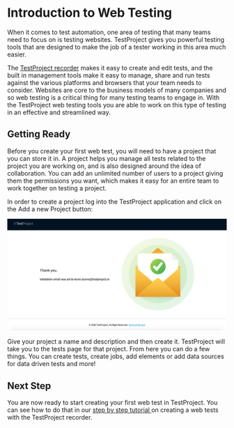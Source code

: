# Introduction to Web Testing

When it comes to test automation, one area of testing that many teams need to focus on is testing websites. TestProject gives you powerful testing tools that are designed to make the job of a tester working in this area much easier. 

The [TestProject recorder](creating-a-web-test-using-the-testproject-recorder.md) makes it easy to create and edit tests, and the built in management tools make it easy to manage, share and run tests against the various platforms and browsers that your team needs to consider.  Websites are core to the business models of many companies and so web testing is a critical thing for many testing teams to engage in. With the TestProject web testing tools you are able to work on this type of testing in an effective and streamlined way. 

## Getting Ready

Before you create your first web test, you will need to have a project that you can store it in. A project helps you manage all tests related to the project you are working on, and is also designed around the idea of collaboration. You can add an unlimited number of users to a project giving them the permissions you want, which makes it easy for an entire team to work together on testing a project.

In order to create a project log into the TestProject application and click on the Add a new Project button:

![Add new Project](../../.gitbook/assets/image%20%28121%29.png)

Give your project a name and description and then create it. TestProject will take you to the tests page for that project. From here you can do a few things. You can create tests, create jobs, add elements or add data sources for data driven tests and more!

## Next Step

You are now ready to start creating your first web test in TestProject. You can see how to do that in our [step by step tutorial ](creating-a-web-test-using-the-testproject-recorder.md)on creating a web tests with the TestProject recorder.

